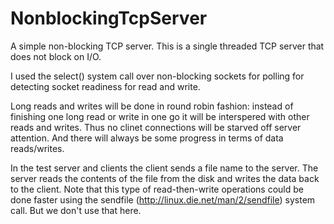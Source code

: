NonblockingTcpServer
====================

A simple non-blocking TCP server. This is a single threaded TCP server that does not block on I/O.

I used the select() system call over non-blocking sockets for polling for detecting socket readiness 
for read and write.

Long reads and writes will be done in round robin fashion: instead of finishing one long read or write 
in one go it will be interspered with other reads and writes. Thus no clinet connections will be starved 
off server attention. And there will always be some progress in terms of data reads/writes.

In the test server and clients the client sends a file name to the server. The server reads the contents 
of the file from the disk and writes the data back to the client. Note that this type of read-then-write 
operations could be done faster using the sendfile (http://linux.die.net/man/2/sendfile) system call. But 
we don't use that here.
